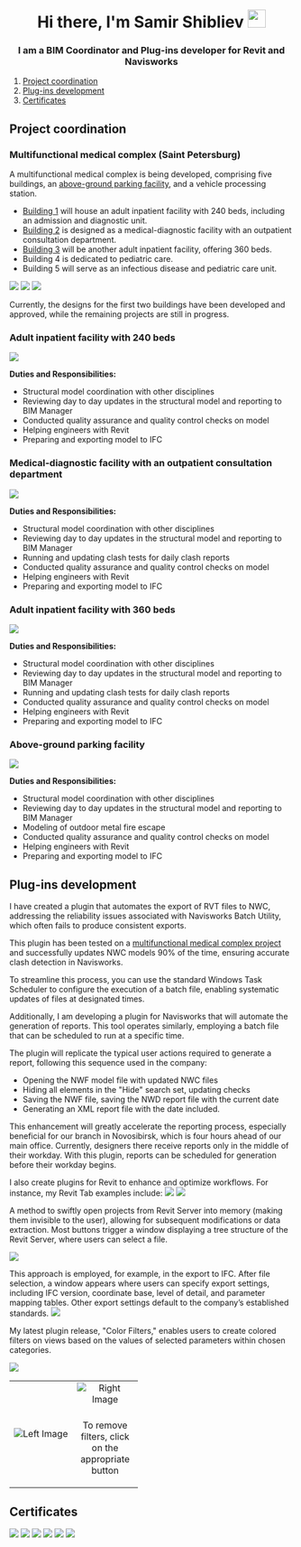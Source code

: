 <h1 align="center">Hi there, I'm Samir Shibliev</a> 
<img src="https://github.com/blackcater/blackcater/raw/main/images/Hi.gif" height="32"/></h1>
<h3 align="center">I am a BIM Coordinator and Plug-ins developer for Revit and Navisworks</h3>

1. [Project coordination](#project-coordination) 
2. [Plug-ins development](#plug-ins-development)
3. [Certificates](#certificates)

## Project coordination
### Multifunctional medical complex (Saint Petersburg)
A multifunctional medical complex is being developed, comprising five buildings, an [above-ground parking facility](#above-ground-parking-facility), and a vehicle processing station.

* [Building 1](#adult-inpatient-facility-with-240-beds) will house an adult inpatient facility with 240 beds, including an admission and diagnostic unit.
* [Building 2](#medical-diagnostic-facility-with-an-outpatient-consultation-department) is designed as a medical-diagnostic facility with an outpatient consultation department.
* [Building 3](#adult-inpatient-facility-with-360-beds) will be another adult inpatient facility, offering 360 beds.
* Building 4 is dedicated to pediatric care.
* Building 5 will serve as an infectious disease and pediatric care unit.

![](Resources/Site.jpg)
![](Resources/CoordinationModel.jpeg)
![](Resources/StrCoordinationModel.jpeg)

Currently, the designs for the first two buildings have been developed and approved, while the remaining projects are still in progress.

### Adult inpatient facility with 240 beds

![](Resources/B1.jpeg)

[//]: # (<img src="lisa.jpg" height="800" width="1000"/>)

**Duties and Responsibilities:**
* Structural model coordination with other disciplines
* Reviewing day to day updates in the structural model and reporting to BIM Manager
* Conducted quality assurance and quality control checks on model
* Helping engineers with Revit
* Preparing and exporting model to IFC

### Medical-diagnostic facility with an outpatient consultation department

![](Resources/B2.jpeg)

**Duties and Responsibilities:**
* Structural model coordination with other disciplines
* Reviewing day to day updates in the structural model and reporting to BIM Manager
* Running and updating clash tests for daily clash reports
* Conducted quality assurance and quality control checks on model
* Helping engineers with Revit
* Preparing and exporting model to IFC

### Adult inpatient facility with 360 beds

![](Resources/B3.jpeg)

**Duties and Responsibilities:**
* Structural model coordination with other disciplines
* Reviewing day to day updates in the structural model and reporting to BIM Manager
* Running and updating clash tests for daily clash reports
* Conducted quality assurance and quality control checks on model
* Helping engineers with Revit
* Preparing and exporting model to IFC

### Above-ground parking facility

![](Resources/Parking.jpeg)

**Duties and Responsibilities:**
* Structural model coordination with other disciplines
* Reviewing day to day updates in the structural model and reporting to BIM Manager
* Modeling of outdoor metal fire escape
* Conducted quality assurance and quality control checks on model
* Helping engineers with Revit
* Preparing and exporting model to IFC

## Plug-ins development

I have created a plugin that automates the export of RVT files to NWC, addressing the reliability issues associated with Navisworks Batch Utility, which often fails to produce consistent exports.

This plugin has been tested on a [multifunctional medical complex project](#multifunctional-medical-complex-saint-petersburg) and successfully updates NWC models 90% of the time, ensuring accurate clash detection in Navisworks.

To streamline this process, you can use the standard Windows Task Scheduler to configure the execution of a batch file, enabling systematic updates of files at designated times.

Additionally, I am developing a plugin for Navisworks that will automate the generation of reports. This tool operates similarly, employing a batch file that can be scheduled to run at a specific time.

The plugin will replicate the typical user actions required to generate a report, following this sequence used in the company:

* Opening the NWF model file with updated NWC files
* Hiding all elements in the "Hide" search set, updating checks
* Saving the NWF file, saving the NWD report file with the current date
* Generating an XML report file with the date included.

This enhancement will greatly accelerate the reporting process, especially beneficial for our branch in Novosibirsk, which is four hours ahead of our main office. Currently, designers there receive reports only in the middle of their workday. With this plugin, reports can be scheduled for generation before their workday begins.

I also create plugins for Revit to enhance and optimize workflows. For instance, my Revit Tab examples include:
![](Resources/TabFirstPart.png)
![](Resources/TabSecondPart.png)

A method to swiftly open projects from Revit Server into memory (making them invisible to the user), allowing for subsequent modifications or data extraction. Most buttons trigger a window displaying a tree structure of the Revit Server, where users can select a file.

![](Resources/RevitServer.gif)

This approach is employed, for example, in the export to IFC. After file selection, a window appears where users can specify export settings, including IFC version, coordinate base, level of detail, and parameter mapping tables.
Other export settings default to the company’s established standards.
![](Resources/IFC.gif)

My latest plugin release, "Color Filters," enables users to create colored filters on views based on the values of selected parameters within chosen categories.

![](Resources/Color.gif)

<table>
<tr>
<td>

<img src="Resources/Filters.png" alt="Left Image">

</td>
<td width="100">

<div style="text-align: center;">
    <img src="Resources/FilterButtons.png" alt="Right Image" style="margin-bottom: 10px;">
    <p>To remove filters, click on the appropriate button</p>
</div>

</td>
</tr>
</table>

## Certificates

![](Resources/StudentWeek.jpg)
![](Resources/certificateBIMCollabZoomSmart.jpg)
![](Resources/certificateBIMCollabZoom.jpg)
![](Resources/ApiCertificate.jpg)
![](Resources/DynamoCertificate.jpg)
![](Resources/certificate_Revit.jpg)

